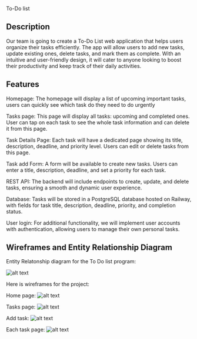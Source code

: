 To-Do list

## Description

Our team is going to create a To-Do List web application that helps users organize their tasks efficiently. The app will allow users to add new tasks, update existing ones, delete tasks, and mark them as complete. With an intuitive and user-friendly design, it will cater to anyone looking to boost their productivity and keep track of their daily activities.

## Features

Homepage:
The homepage will display a list of upcoming important tasks,  users can quickly see which task do they need to do urgently

Tasks page:
This page will display all tasks: upcoming and completed ones. User can tap on each task to see the whole task information and can delete it from this page.

Task Details Page:
Each task will have a dedicated page showing its title, description, deadline, and priority level. Users can edit or delete tasks from this page.

Task add Form:
A form will be available to create new tasks. Users can enter a title, description, deadline, and set a priority for each task.

REST API:
The backend will include endpoints to create, update, and delete tasks, ensuring a smooth and dynamic user experience.

Database:
Tasks will be stored in a PostgreSQL database hosted on Railway, with fields for task title, description, deadline, priority, and completion status.

User login:
For additional functionality, we will implement user accounts with authentication, allowing users to manage their own personal tasks.


## Wireframes and Entity Relationship Diagram

Entity Relatonship diagram for the To Do list program: 

![alt text](<Screenshot 2024-11-27 at 9.15.17 PM.png>)



Here is wireframes for the project:

Home page:
![alt text](<Screenshot 2024-11-27 at 9.53.36 PM.png>)


Tasks page:
![alt text](<Screenshot 2024-11-27 at 10.13.44 PM.png>)


Add task:
![alt text](<Screenshot 2024-11-27 at 10.19.40 PM.png>)


Each task page:
![alt text](<Screenshot 2024-11-27 at 10.22.58 PM.png>)